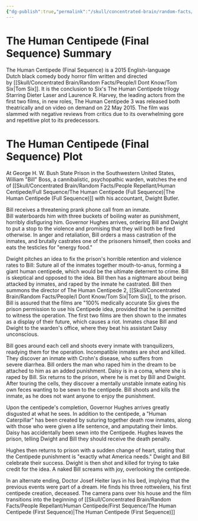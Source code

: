 ```yaml
---
{"dg-publish":true,"permalink":"/skull/concentrated-brain/random-facts/people-repellant/human-centipede/final-sequence/the-human-centipede-final-sequence/","title":"The Human Centipede (Final Sequence)","tags":["HumanCentipede"],"noteIcon":""}
---
```


# The Human Centipede (Final Sequence) Summary

The Human Centipede (Final Sequence) is a 2015 English-language Dutch black comedy body horror film written and directed by [[Skull/Concentrated Brain/Random Facts/People/I Dont Know/Tom Six\|Tom Six]]. It is the conclusion to Six's The Human Centipede trilogy Starring Dieter Laser and Laurence R. Harvey, the leading actors from the first two films, in new roles, The Human Centipede 3 was released both theatrically and on video on demand on 22 May 2015. The film was slammed with negative reviews from critics due to its overwhelming gore and repetitive plot to its predecessors.
# The Human Centipede (Final Sequence) Plot

At George H. W. Bush State Prison in the Southwestern United States, William "Bill" Boss, a cannibalistic, psychopathic warden, watches the end of [[Skull/Concentrated Brain/Random Facts/People Repellant/Human Centipede/Full Sequence/The Human Centipede (Full Sequence)\|The Human Centipede (Full Sequence)]] with his accountant, Dwight Butler.

Bill receives a threatening prank phone call from an inmate. Bill waterboards him with three buckets of boiling water as punishment, horribly disfiguring him. Governor Hughes arrives, ordering Bill and Dwight to put a stop to the violence and promising that they will both be fired otherwise. In anger and retaliation, Bill orders a mass castration of the inmates, and brutally castrates one of the prisoners himself, then cooks and eats the testicles for "energy food."

Dwight pitches an idea to fix the prison's horrible retention and violence rates to Bill: Suture all of the inmates together mouth-to-anus, forming a giant human centipede, which would be the ultimate deterrent to crime. Bill is skeptical and opposed to the idea. Bill then has a nightmare about being attacked by inmates, and raped by the inmate he castrated. Bill then summons the director of The Human Centipede 2, [[Skull/Concentrated Brain/Random Facts/People/I Dont Know/Tom Six\|Tom Six]], to the prison. Bill is assured that the films are "100% medically accurate Six gives the prison permission to use his Centipede idea, provided that he is permitted to witness the operation. The first two films are then shown to the inmates as a display of their future, which causes a riot. Inmates chase Bill and Dwight to the warden's office, where they beat his assistant Daisy unconscious.

Bill goes around each cell and shoots every inmate with tranquilizers, readying them for the operation. Incompatible inmates are shot and killed. They discover an inmate with Crohn's disease, who suffers from severe diarrhea. Bill orders the man who raped him in the dream to be attached to him as an added punishment. Daisy is in a coma, where she is raped by Bill. Six returns to the prison, where he is met by Bill and Dwight. After touring the cells, they discover a mentally unstable inmate eating his own feces wanting to be sewn to the centipede. Bill shoots and kills the inmate, as he does not want anyone to enjoy the punishment.

Upon the centipede's completion, Governor Hughes arrives greatly disgusted at what he sees. In addition to the centipede, a "Human Caterpillar" has been created by suturing together death row inmates, along with those who were given a life sentence, and amputating their limbs. Daisy has accidentally been sewn into the Centipede. Hughes leaves the prison, telling Dwight and Bill they should receive the death penalty.

Hughes then returns to prison with a sudden change of heart, stating that the Centipede punishment is "exactly what America needs." Dwight and Bill celebrate their success. Dwight is then shot and killed for trying to take credit for the idea. A naked Bill screams with joy, overlooking the centipede.

In an alternate ending, Doctor Josef Heiter lays in his bed, implying that the previous events were part of a dream. He finds his three rottweilers, his first centipede creation, deceased. The camera pans over his house and the film transitions into the beginning of [[Skull/Concentrated Brain/Random Facts/People Repellant/Human Centipede/First Sequence/The Human Centipede (First Sequence)\|The Human Centipede (First Sequence)]]